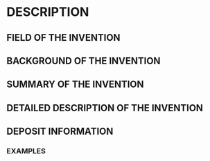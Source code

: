 # DESCRIPTION

## FIELD OF THE INVENTION

## BACKGROUND OF THE INVENTION

## SUMMARY OF THE INVENTION

## DETAILED DESCRIPTION OF THE INVENTION

## DEPOSIT INFORMATION

### EXAMPLES

